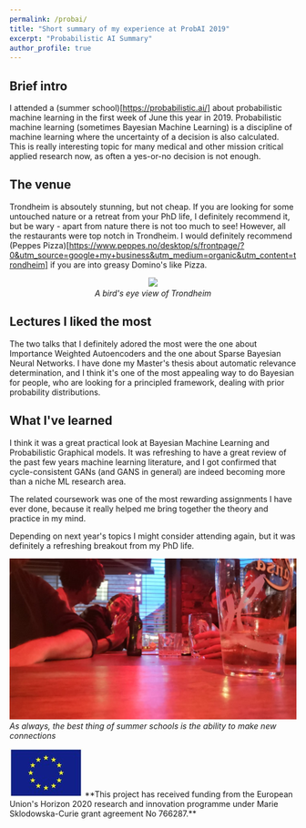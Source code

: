 ```yaml
---
permalink: /probai/
title: "Short summary of my experience at ProbAI 2019"
excerpt: "Probabilistic AI Summary"
author_profile: true
---
```


## Brief intro

I attended a (summer school)[https://probabilistic.ai/] about probabilistic machine learning in the
first week of June this year in 2019. Probabilistic machine learning (sometimes
Bayesian Machine Learning) is a discipline of machine learning where the
uncertainty of a decision is also calculated. This is really interesting
topic for many medical and other mission critical applied research now, as often a yes-or-no decision
is not enough.

## The venue

Trondheim is absoutely stunning, but not cheap. If you are looking for
some untouched nature or a retreat from your PhD life, I definitely
recommend it, but be wary - apart from nature there is not too much to see!
However, all the restaurants were top notch in Trondheim. I would definitely
recommend (Peppes Pizza)[https://www.peppes.no/desktop/s/frontpage/?0&utm_source=google+my+business&utm_medium=organic&utm_content=trondheim] if you are into greasy Domino's like Pizza.


<center>
<img src="/images/IMG_0309.jpg" width="700"/>
<br><i>A bird's eye view of Trondheim</i>
</center>

## Lectures I liked the most

The two talks that I definitely adored the most were the one about
Importance Weighted Autoencoders and the one about Sparse Bayesian Neural
Networks. I have done my Master's thesis about automatic relevance determination,
and I think it's one of the most appealing way to do Bayesian for people,
who are looking for a principled framework, dealing with prior probability
distributions.

## What I've learned


I think it was a great practical look at Bayesian Machine Learning and
Probabilistic Graphical models. It was refreshing to have a great review
of the past few years machine learning literature, and I got confirmed that
cycle-consistent GANs (and GANS in general) are indeed becoming more than a niche ML research
area.

The related coursework was one of the most rewarding assignments I have
ever done, because it really helped me bring together the theory and practice
in my mind.

Depending on next year's topics I might consider attending again, but it
was definitely a refreshing breakout from my PhD life.

![](/images/probai_1.jpeg)
*As always, the best thing of summer schools is the ability to make new connections*



<img src="/images/eu_flag.jpeg"/>
**This project has received funding from the European Union's Horizon 2020 research and innovation programme under Marie Sklodowska-Curie grant agreement No 766287.**
